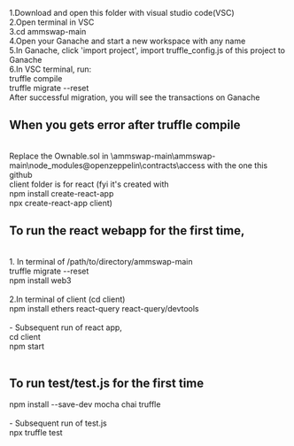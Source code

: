 1.Download and open this folder with visual studio code(VSC) <br/> 2.Open terminal in VSC  <br/> 3.cd ammswap-main <br/> 4.Open your Ganache and start a new workspace with any name <br/> 5.In Ganache, click 'import project', import truffle_config.js of this project to Ganache <br/> 6.In VSC terminal, run: <br/> truffle compile  <br/> truffle migrate --reset <br/> After successful migration, you will see the transactions on Ganache <br/>

## When you gets error after truffle compile
<br/>Replace the Ownable.sol in \ammswap-main\ammswap-main\node_modules\@openzeppelin\contracts\access with the one this github
<br/> client folder is for react (fyi it's created with <br/> npm install create-react-app<br/> npx create-react-app client)
<br/> 
## To run the react webapp for the first time,  
<br/> 1. In terminal of /path/to/directory/ammswap-main <br/> truffle migrate --reset<br/> npm install web3<br/><br/>
2.In terminal of client (cd client) <br/> npm install ethers react-query react-query/devtools
<br/><br/> - Subsequent run of react app,<br/> cd client<br/> npm start<br/><br/>
## To run test/test.js for the first time<br/> 
npm install --save-dev mocha chai truffle<br/><br/>- Subsequent run of test.js<br/>npx truffle test
